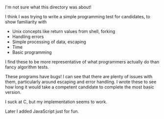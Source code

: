 I'm not sure what this directory was about!

I think I was trying to write a simple programming test for candidates, to show familiarity with

- Unix concepts like return values from shell, forking
- Handling errors
- Simple processing of data, escaping
- Time
- Basic programming

I find these to be more representative of what programmers actually do than fancy algorithm tests.

These programs have bugs! I can see that there are plenty of issues with them, particularly around
escaping and error handling. I wrote these to see how long it would take a competent candidate to complete 
the most basic version.

I suck at C, but my implementation seems to work.

Later I added JavaScript just for fun.
